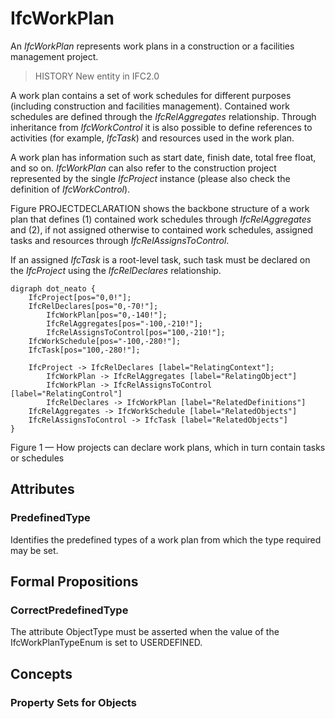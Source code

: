 # IfcWorkPlan

An _IfcWorkPlan_ represents work plans in a construction or a facilities management project.<!-- end of definition -->

> HISTORY  New entity in IFC2.0

A work plan contains a set of work schedules for different purposes (including construction and facilities management). Contained work schedules are defined through the _IfcRelAggregates_ relationship. Through inheritance from _IfcWorkControl_ it is also possible to define references to activities (for example, _IfcTask_) and resources used in the work plan.

A work plan has information such as start date, finish date, total free float, and so on. _IfcWorkPlan_ can also refer to the construction project represented by the single _IfcProject_ instance (please also check the definition of _IfcWorkControl_).

Figure PROJECTDECLARATION shows the backbone structure of a work plan that defines (1) contained work schedules through _IfcRelAggregates_ and (2), if not assigned otherwise to contained work schedules, assigned tasks and resources through _IfcRelAssignsToControl_.

If an assigned _IfcTask_ is a root-level task, such task must be declared on the _IfcProject_ using the _IfcRelDeclares_ relationship.

```
digraph dot_neato {
	IfcProject[pos="0,0!"];
	IfcRelDeclares[pos="0,-70!"];
        IfcWorkPlan[pos="0,-140!"];
        IfcRelAggregates[pos="-100,-210!"];
        IfcRelAssignsToControl[pos="100,-210!"];
	IfcWorkSchedule[pos="-100,-280!"];
	IfcTask[pos="100,-280!"];

	IfcProject -> IfcRelDeclares [label="RelatingContext"];
        IfcWorkPlan -> IfcRelAggregates [label="RelatingObject"]
        IfcWorkPlan -> IfcRelAssignsToControl [label="RelatingControl"]
        IfcRelDeclares -> IfcWorkPlan [label="RelatedDefinitions"]
	IfcRelAggregates -> IfcWorkSchedule [label="RelatedObjects"]
	IfcRelAssignsToControl -> IfcTask [label="RelatedObjects"]
}
```

Figure 1 — How projects can declare work plans, which in turn contain tasks or schedules

## Attributes

### PredefinedType
Identifies the predefined types of a work plan from which
    the type required may be set.

## Formal Propositions

### CorrectPredefinedType
The attribute ObjectType must be asserted when the value of the IfcWorkPlanTypeEnum is set to USERDEFINED.

## Concepts

### Property Sets for Objects



